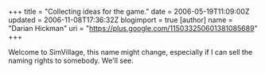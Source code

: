 +++
title = "Collecting ideas for the game."
date = 2006-05-19T11:09:00Z
updated = 2006-11-08T17:36:32Z
blogimport = true 
[author]
	name = "Darian Hickman"
	uri = "https://plus.google.com/115033250601381085689"
+++

Welcome to SimVillage, this name might change, especially if I can sell the naming rights to somebody.  We'll see.
